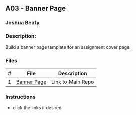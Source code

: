 ## A03 - Banner Page
### Joshua Beaty
### Description:
Build a banner page template for an assignment cover page. 

### Files

|   #   | File                    | Description                                        |
| :---: | ----------------------- | -------------------------------------------------- |
|   1   | [Banner Page](./banner) | Link to Main Repo |

### Instructions

- click the links if desired